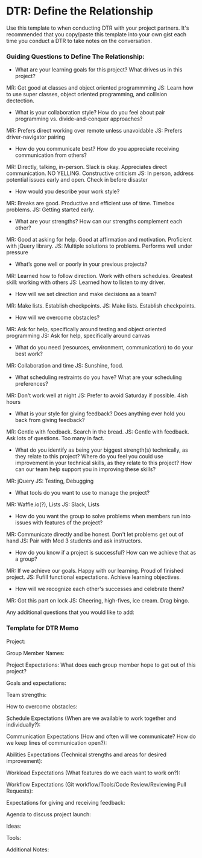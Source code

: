 # DTR: Define the Relationship

Use this template to when conducting DTR with your project partners. It's recommended that you copy/paste this template into your own gist each time you conduct a DTR to take notes on the conversation. 

### Guiding Questions to Define The Relationship:

* What are your learning goals for this project? What drives us in this project?

MR: Get good at classes and object oriented programmming
JS: Learn how to use super classes, object oriented programming, and collision dectection.

* What is your collaboration style? How do you feel about pair programming vs. divide-and-conquer approaches?

MR: Prefers direct working over remote unless unavoidable
JS: Prefers driver-navigator pairing

* How do you communicate best? How do you appreciate receiving communication from others?

MR: Directly, talking, in-person. Slack is okay. Appreciates direct communication. NO YELLING. Constructive criticism
JS: In person, address potential issues early and open. Check in before disaster

* How would you describe your work style?

MR: Breaks are good. Productive and efficient use of time. Timebox problems. 
JS: Getting started early. 

* What are your strengths? How can our strengths complement each other?

MR: Good at asking for help. Good at affirmation and motivation. Proficient with jQuery library. 
JS: Multiple solutions to problems. Performs well under pressure

* What’s gone well or poorly in your previous projects?

MR: Learned how to follow direction. Work with others schedules. Greatest skill: working with others
JS: Learned how to listen to my driver.

* How will we set direction and make decisions as a team?

MR: Make lists. Establish checkpoints. 
JS: Make lists. Establish checkpoints. 

* How will we overcome obstacles?

MR: Ask for help, specifically around testing and object oriented programming
JS: Ask for help, specifically around canvas

* What do you need (resources, environment, communication) to do your best work?

MR: Collaboration and time
JS: Sunshine, food. 

* What scheduling restraints do you have? What are your scheduling preferences?

MR: Don't work well at night
JS: Prefer to avoid Saturday if possible. 4ish hours 

* What is your style for giving feedback? Does anything ever hold you back from giving feedback?

MR: Gentle with feedback. Search in the bread. 
JS: Gentle with feedback. Ask lots of questions. Too many in fact.

* What do you identify as being your biggest strength(s) technically, as they relate to this project? Where do you feel you could use improvement in your technical skills, as they relate to this project? How can our team help support you in improving these skills?

MR: jQuery 
JS: Testing, Debugging

* What tools do you want to use to manage the project?

MR: Waffle.io(?), Lists
JS: Slack, Lists

* How do you want the group to solve problems when members run into issues with features of the project?

MR: Communicate directly and be honest. Don't let problems get out of hand
JS: Pair with Mod 3 students and ask instructors. 

* How do you know if a project is successful? How can we achieve that as a group?

MR: If we achieve our goals. Happy with our learning. Proud of finished project. 
JS: Fufill functional expectations. Achieve learning objectives. 

* How will we recognize each other's successes and celebrate them?

MR: Got this part on lock
JS: Cheering, high-fives, ice cream. Drag bingo. 

Any additional questions that you would like to add:






### Template for DTR Memo

Project: 

Group Member Names:

Project Expectations: What does each group member hope to get out of this project? 

Goals and expectations:
  
Team strengths:

How to overcome obstacles:

Schedule Expectations (When are we available to work together and individually?):

Communication Expectations (How and often will we communicate? How do we keep lines of communication open?):

Abilities Expectations (Technical strengths and areas for desired improvement):

Workload Expectations (What features do we each want to work on?):

Workflow Expectations (Git workflow/Tools/Code Review/Reviewing Pull Requests): 

Expectations for giving and receiving feedback:

Agenda to discuss project launch:

Ideas:
 
Tools: 

Additional Notes:

